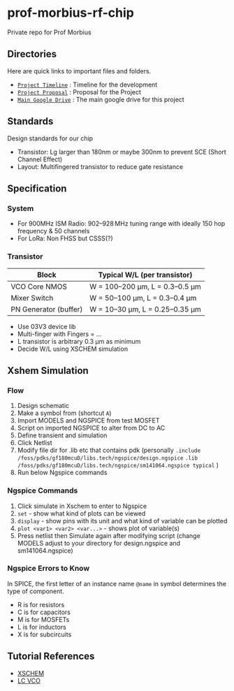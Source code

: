 # prof-morbius-rf-chip
Private repo for Prof Morbius

## Directories
Here are quick links to important files and folders.
- [`Project Timeline`]( https://docs.google.com/spreadsheets/d/1ED5GlzHhh6iyMfWsxwQK_LsvYb5z8FFv7d2K7-hli_0/edit?usp=sharing ) : Timeline for the development
- [`Project Proposal`]( https://docs.google.com/presentation/d/1d4etSCZGezYiTcyhqJMmxZKgGMZXT_DFGWo_tfqO1z0/edit?usp=sharing ) : Proposal for the Project
- [`Main Google Drive`]( https://drive.google.com/drive/folders/1l0VH1jhEloeevTNJNOWizoYGq4sh_gAN?usp=sharing ) : The main google drive for this project

## Standards
Design standards for our chip
* Transistor: Lg larger than 180nm or maybe 300nm to prevent SCE (Short Channel Effect)
* Layout: Multifingered transistor to reduce gate resistance

## Specification
### System
* For 900MHz ISM Radio: 902–928 MHz tuning range with ideally 150 hop frequency & 50 channels
* For LoRa: Non FHSS but CSSS(?)
### Transistor

| Block                 | Typical W/L (per transistor)   |
| --------------------- | ------------------------------ |
| VCO Core NMOS         | W = 100–200 µm, L = 0.3–0.5 µm |
| Mixer Switch          | W = 50–100 µm, L = 0.3–0.4 µm  |
| PN Generator (buffer) | W = 10–30 µm, L = 0.25–0.35 µm |

* Use 03V3 device lib
* Multi-finger with Fingers = ...
* L transistor is arbitrary 0.3 µm as minimum
* Decide W/L using XSCHEM simulation

## Xshem Simulation
### Flow
1. Design schematic
2. Make a symbol from (shortcut `A`)
3. Import MODELS and NGSPICE from test MOSFET
4. Script on imported NGSPICE to alter from DC to AC
5. Define transient and simulation
6. Click Netlist
7. Modify file dir for .lib etc that contains pdk (personally
`.include /foss/pdks/gf180mcuD/libs.tech/ngspice/design.ngspice`
`.lib /foss/pdks/gf180mcuD/libs.tech/ngspice/sm141064.ngspice typical`
)
8. Run below Ngspice commands

### Ngspice Commands 
1. Click simulate in Xschem to enter to Ngspice
2. `set` - show what kind of plots can be viewed
3. `display` - show pins with its unit and what kind of variable can be plotted
4. `plot <var1> <var2> <var...>` - shows plot of variable(s)
5. Press netlist then Simulate again after modifying script (change MODELS adjust to your directory for design.ngspice and sm141064.ngspice)

### Ngspice Errors to Know
In SPICE, the first letter of an instance name `@name` in symbol determines the type of component.
* R is for resistors
* C is for capacitors
* M is for MOSFETs
* L is for inductors
* X is for subcircuits

## Tutorial References
* [XSCHEM](https://www.youtube.com/watch?v=MdywD87-DVg)
* [LC VCO](https://ieeexplore.ieee.org/document/10376336)
